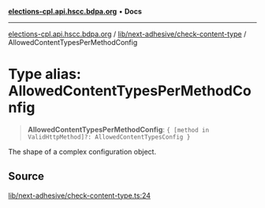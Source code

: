 [**elections-cpl.api.hscc.bdpa.org**](../../../../README.md) • **Docs**

***

[elections-cpl.api.hscc.bdpa.org](../../../../README.md) / [lib/next-adhesive/check-content-type](../README.md) / AllowedContentTypesPerMethodConfig

# Type alias: AllowedContentTypesPerMethodConfig

> **AllowedContentTypesPerMethodConfig**: `{ [method in ValidHttpMethod]?: AllowedContentTypesConfig }`

The shape of a complex configuration object.

## Source

[lib/next-adhesive/check-content-type.ts:24](https://github.com/nhscc/elections_cpl.api.hscc.bdpa.org/blob/46ed5b306a3fd199be2bd28706c3da03542c6da3/lib/next-adhesive/check-content-type.ts#L24)
